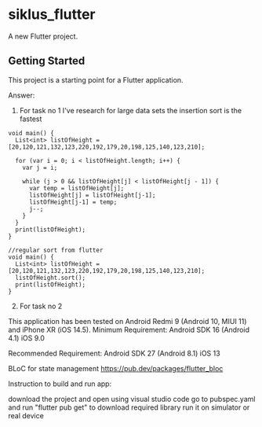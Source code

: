 # siklus_flutter

A new Flutter project.

## Getting Started

This project is a starting point for a Flutter application.

Answer:

1. For task no 1 I've research for large data sets the insertion sort is the fastest 
```
void main() {
  List<int> listOfHeight = [20,120,121,132,123,220,192,179,20,198,125,140,123,210];
  
  for (var i = 0; i < listOfHeight.length; i++) {
    var j = i;

    while (j > 0 && listOfHeight[j] < listOfHeight[j - 1]) {
      var temp = listOfHeight[j];
      listOfHeight[j] = listOfHeight[j-1];
      listOfHeight[j-1] = temp;
      j--;
    }
  }
  print(listOfHeight);
}
                                                    
//regular sort from flutter
void main() {
  List<int> listOfHeight = [20,120,121,132,123,220,192,179,20,198,125,140,123,210];
  listOfHeight.sort();
  print(listOfHeight);
}
```
2. For task no 2

This application has been tested on Android Redmi 9 (Android 10, MIUI 11) and iPhone XR (iOS 14.5).
Minimum Requirement:
Android SDK 16 (Android 4.1)
iOS 9.0
  
Recommended Requirement:
Android SDK 27 (Android 8.1)
iOS 13

BLoC for state management https://pub.dev/packages/flutter_bloc
  
Instruction to build and run app:

download the project and open using visual studio code
go to pubspec.yaml and run "flutter pub get" to download required library
run it on simulator or real device
